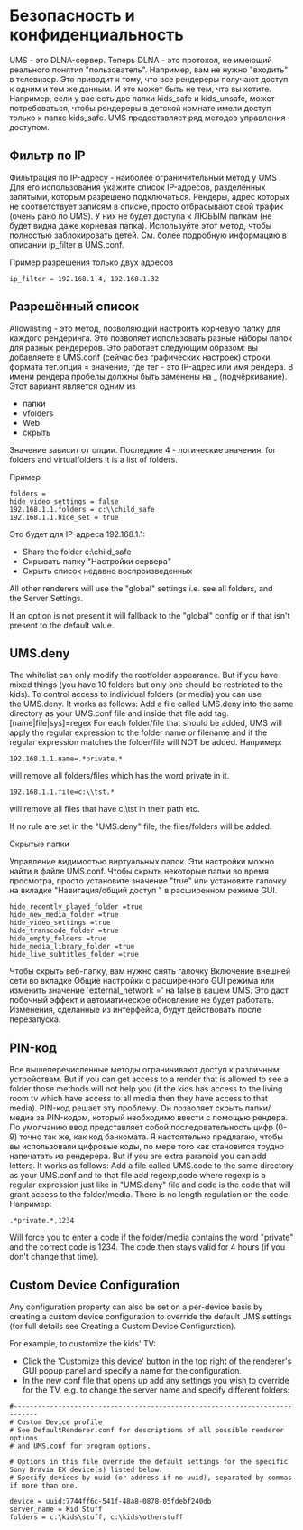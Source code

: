 # Безопасность и конфиденциальность

UMS - это DLNA-сервер. Теперь DLNA - это протокол, не имеющий реального понятия "пользователь". Например, вам не нужно "входить" в телевизор. Это приводит к тому, что все рендереры получают доступ к одним и тем же данным. И это может быть не тем, что вы хотите. Например, если у вас есть две папки kids_safe и kids_unsafe, может потребоваться, чтобы рендереры в детской комнате имели доступ только к папке kids_safe. UMS предоставляет ряд методов управления доступом. 

## Фильтр по IP

Фильтрация по IP-адресу - наиболее ограничительный метод у UMS . Для его использования укажите список IP-адресов, разделённых запятыми, которым разрешено подключаться. Рендеры, адрес которых не соответствует записям в списке, просто отбрасывают свой трафик (очень рано по UMS). У них не будет доступа к ЛЮБЫМ папкам (не будет видна даже корневая папка). Используйте этот метод, чтобы полностью заблокировать детей. См. более подробную информацию в описании ip_filter в UMS.conf.

Пример разрешения только двух адресов

```
ip_filter = 192.168.1.4, 192.168.1.32
```

## Разрешённый список

Allowlisting - это метод, позволяющий настроить корневую папку для каждого рендеринга. Это позволяет использовать разные наборы папок для разных рендереров. Это работает следующим образом: вы добавляете в UMS.conf (сейчас без графических настроек) строки формата тег.опция = значение, где тег - это IP-адрес или имя рендера. В имени рендера пробелы должны быть заменены на _ (подчёркивание). Этот вариант является одним из

- папки
- vfolders
- Web
- скрыть

Значение зависит от опции. Последние 4 - логические значения. for folders and virtualfolders it is a list of folders.

Пример

```
folders = 
hide_video_settings = false
192.168.1.1.folders = c:\\child_safe
192.168.1.1.hide_set = true
```

Это будет для IP-адреса 192.168.1.1:

- Share the folder c:\child_safe
- Скрывать папку "Настройки сервера"
- Скрыть список недавно воспроизведенных

All other renderers will use the "global" settings i.e. see all folders, and the Server Settings.

If an option is not present it will fallback to the "global" config or if that isn't present to the default value.

## UMS.deny

The whitelist can only modify the rootfolder appearance. But if you have mixed things (you have 10 folders but only one should be restricted to the kids). To control access to individual folders (or media) you can use the UMS.deny. It works as follows: Add a file called UMS.deny into the same directory as your UMS.conf file and inside that file add tag.[name|file|sys]=regex For each folder/file that should be added, UMS will apply the regular expression to the folder name or filename and if the regular expression matches the folder/file will NOT be added. Например:
```
192.168.1.1.name=.*private.*
```

will remove all folders/files which has the word private in it.
```
192.168.1.1.file=c:\\tst.*
```

will remove all files that have c:\tst in their path etc.

If no rule are set in the "UMS.deny" file, the files/folders will be added.

Скрытые папки

Управление видимостью виртуальных папок. Эти настройки можно найти в файле UMS.conf. Чтобы скрыть некоторые папки во время просмотра, просто установите значение "true" или установите галочку на вкладке "Навигация/общий доступ " в расширенном режиме GUI.

```
hide_recently_played_folder =true
hide_new_media_folder =true
hide_video_settings =true
hide_transcode_folder =true
hide_empty_folders =true
hide_media_library_folder =true
hide_live_subtitles_folder =true
```

Чтобы скрыть веб-папку, вам нужно снять галочку Включение внешней сети во вкладке Общие настройки с расширенного GUI режима или изменить значение `external_network =' на false в вашем UMS. Это даст побочный эффект и автоматическое обновление не будет работать. Изменения, сделанные из интерфейса, будут действовать после перезапуска.

## PIN-код

Все вышеперечисленные методы ограничивают доступ к различным устройствам. But if you can get access to a render that is allowed to see a folder those methods will not help you (if the kids has access to the living room tv which have access to all media then they have access to that media). PIN-код решает эту проблему. Он позволяет скрыть папки/медиа за PIN-кодом, который необходимо ввести с помощью рендера. По умолчанию ввод представляет собой последовательность цифр (0-9) точно так же, как код банкомата. Я настоятельно предлагаю, чтобы вы использовали цифровые коды, по мере того как становится трудно напечатать из рендерера. But if you are extra paranoid you can add letters. It works as follows: Add a file called UMS.code to the same directory as your UMS.conf and to that file add regexp,code where regexp is a regular expression just like in "UMS.deny" file and code is the code that will grant access to the folder/media. There is no length regulation on the code. Например:
```
.*private.*,1234
```

Will force you to enter a code if the folder/media contains the word "private" and the correct code is 1234. The code then stays valid for 4 hours (if you don't change that time).

## Custom Device Configuration

Any configuration property can also be set on a per-device basis by creating a custom device configuration to override the default UMS settings (for full details see Creating a Custom Device Configuration).

For example, to customize the kids' TV:
- Click the 'Customize this device' button in the top right of the renderer's GUI popup panel and specify a name for the configuration.
- In the new conf file that opens up add any settings you wish to override for the TV, e.g. to change the server name and specify different folders:
```
#----------------------------------------------------------------------------
# Custom Device profile
# See DefaultRenderer.conf for descriptions of all possible renderer options
# and UMS.conf for program options.

# Options in this file override the default settings for the specific Sony Bravia EX device(s) listed below.
# Specify devices by uuid (or address if no uuid), separated by commas if more than one.

device = uuid:7744ff6c-541f-48a8-0878-05fdebf240db
server_name = Kid Stuff
folders = c:\kids\stuff, c:\kids\otherstuff
```
